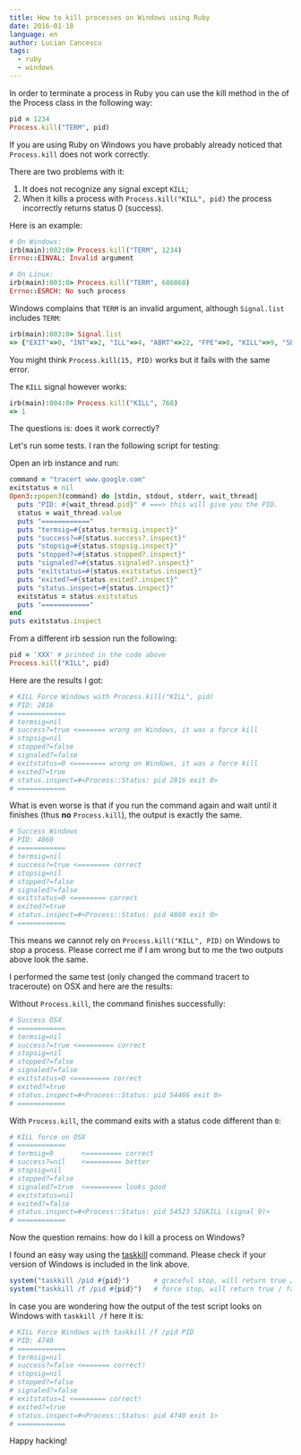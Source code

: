 ```yaml
---
title: How to kill processes on Windows using Ruby
date: 2016-01-18
language: en
author: Lucian Cancescu
tags:
  - ruby
  - windows
---
```


In order to terminate a process in Ruby you can use the kill method in the of the Process class in the following way:

```ruby
pid = 1234
Process.kill("TERM", pid)
```

If you are using Ruby on Windows you have probably already noticed that `Process.kill` does not work correctly.

There are two problems with it:

1. It does not recognize any signal except `KILL`;
2. When it kills a process with `Process.kill("KILL", pid)` the process incorrectly returns status 0 (success).

Here is an example:

```ruby
# On Windows:
irb(main):002:0> Process.kill("TERM", 1234)
Errno::EINVAL: Invalid argument

# On Linux:
irb(main):003:0> Process.kill("TERM", 686868)
Errno::ESRCH: No such process
```

Windows complains that `TERM` is an invalid argument, although `Signal.list` includes `TERM`:

```ruby
irb(main):003:0> Signal.list
=> {"EXIT"=>0, "INT"=>2, "ILL"=>4, "ABRT"=>22, "FPE"=>8, "KILL"=>9, "SEGV"=>11, "TERM"=>15}
```

You might think `Process.kill(15, PID)` works but it fails with the same error. 

The `KILL` signal however works:

```ruby
irb(main):004:0> Process.kill("KILL", 768)
=> 1
```

The questions is: does it work correctly? 

Let's run some tests. I ran the following script for testing:

Open an irb instance and run:

```ruby
command = "tracert www.google.com"
exitstatus = nil
Open3::popen3(command) do |stdin, stdout, stderr, wait_thread|
  puts "PID: #{wait_thread.pid}" # ===> this will give you the PID. 
  status = wait_thread.value
  puts "============"
  puts "termsig=#{status.termsig.inspect}"
  puts "success?=#{status.success?.inspect}"
  puts "stopsig=#{status.stopsig.inspect}"
  puts "stopped?=#{status.stopped?.inspect}"
  puts "signaled?=#{status.signaled?.inspect}"
  puts "exitstatus=#{status.exitstatus.inspect}"
  puts "exited?=#{status.exited?.inspect}"
  puts "status.inspect=#{status.inspect}"
  exitstatus = status.exitstatus
  puts "============"
end
puts exitstatus.inspect
```

From a different irb session run the following:

```ruby
pid = 'XXX' # printed in the code above
Process.kill("KILL", pid)
```

Here are the results I got:

```ruby
# KILL Force Windows with Process.kill("KILL", pid)
# PID: 2816
# ============
# termsig=nil
# success?=true <======= wrong on Windows, it was a force kill
# stopsig=nil
# stopped?=false
# signaled?=false
# exitstatus=0 <======== wrong on Windows, it was a force kill
# exited?=true
# status.inspect=#<Process::Status: pid 2816 exit 0>
# ============
```

What is even worse is that if you run the command again and wait until it finishes (thus **no** `Process.kill`), the output is exactly the same.

```ruby
# Success Windows
# PID: 4860
# ============
# termsig=nil
# success?=true <======== correct
# stopsig=nil
# stopped?=false
# signaled?=false
# exitstatus=0 <======== correct
# exited?=true
# status.inspect=#<Process::Status: pid 4860 exit 0>
# ============
```

This means we cannot rely on `Process.kill("KILL", PID)` on Windows to stop a process. Please correct me if I am wrong but to me the two outputs above look the same.

I performed the same test (only changed the command tracert to traceroute) on OSX and here are the results:

Without `Process.kill`, the command finishes successfully:

```ruby
# Success OSX
# ============
# termsig=nil
# success?=true <========= correct
# stopsig=nil
# stopped?=false
# signaled?=false
# exitstatus=0 <========= correct
# exited?=true
# status.inspect=#<Process::Status: pid 54466 exit 0>
# ============
```

With `Process.kill`, the command exits with a status code different than `0`:

```ruby
# KILL force on OSX
# ============
# termsig=9       <========= correct
# success?=nil    <========= better
# stopsig=nil
# stopped?=false
# signaled?=true  <========= looks good
# exitstatus=nil
# exited?=false
# status.inspect=#<Process::Status: pid 54523 SIGKILL (signal 9)>
# ============
```

Now the question remains: how do I kill a process on Windows?

I found an easy way using the [taskkill](https://technet.microsoft.com/en-us/library/cc725602.aspx) command. Please check if your version of Windows is included in the link above.

```ruby
system("taskkill /pid #{pid}")      # graceful stop, will return true / false
system("taskkill /f /pid #{pid}")   # force stop, will return true / false
```

In case you are wondering how the output of the test script looks on Windows with `taskkill /f` here it is:

```ruby
# KILL Force Windows with taskkill /f /pid PID
# PID: 4740
# ============
# termsig=nil
# success?=false <======= correct!
# stopsig=nil
# stopped?=false
# signaled?=false
# exitstatus=1 <======== correct!
# exited?=true
# status.inspect=#<Process::Status: pid 4740 exit 1>
# ============
```

Happy hacking!
